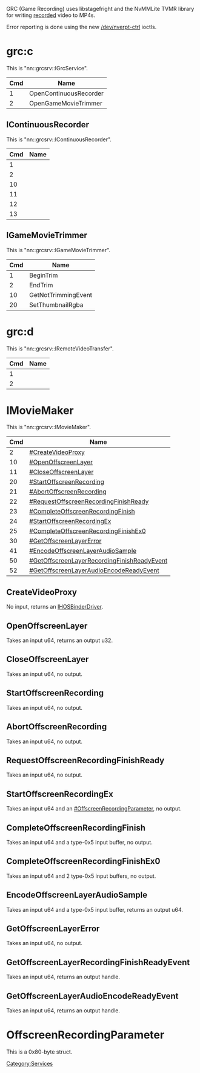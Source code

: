 GRC (Game Recording) uses libstagefright and the NvMMLite TVMR library
for writing [recorded](4.0.0.md "wikilink") video to MP4s.

Error reporting is done using the new
[/dev/nverpt-ctrl](NV%20services#%20dev%20nverpt-ctrl.md##/dev/nverpt-ctrl "wikilink")
ioctls.

# grc:c

This is "nn::grcsrv::IGrcService".

| Cmd | Name                   |
| --- | ---------------------- |
| 1   | OpenContinuousRecorder |
| 2   | OpenGameMovieTrimmer   |

## IContinuousRecorder

This is "nn::grcsrv::IContinuousRecorder".

| Cmd | Name |
| --- | ---- |
| 1   |      |
| 2   |      |
| 10  |      |
| 11  |      |
| 12  |      |
| 13  |      |

## IGameMovieTrimmer

This is "nn::grcsrv::IGameMovieTrimmer".

| Cmd | Name                |
| --- | ------------------- |
| 1   | BeginTrim           |
| 2   | EndTrim             |
| 10  | GetNotTrimmingEvent |
| 20  | SetThumbnailRgba    |

# grc:d

This is "nn::grcsrv::IRemoteVideoTransfer".

| Cmd | Name |
| --- | ---- |
| 1   |      |
| 2   |      |

# IMovieMaker

This is
"nn::grcsrv::IMovieMaker".

| Cmd | Name                                                                                                   |
| --- | ------------------------------------------------------------------------------------------------------ |
| 2   | [\#CreateVideoProxy](#CreateVideoProxy "wikilink")                                                     |
| 10  | [\#OpenOffscreenLayer](#OpenOffscreenLayer "wikilink")                                                 |
| 11  | [\#CloseOffscreenLayer](#CloseOffscreenLayer "wikilink")                                               |
| 20  | [\#StartOffscreenRecording](#StartOffscreenRecording "wikilink")                                       |
| 21  | [\#AbortOffscreenRecording](#AbortOffscreenRecording "wikilink")                                       |
| 22  | [\#RequestOffscreenRecordingFinishReady](#RequestOffscreenRecordingFinishReady "wikilink")             |
| 23  | [\#CompleteOffscreenRecordingFinish](#CompleteOffscreenRecordingFinish "wikilink")                     |
| 24  | [\#StartOffscreenRecordingEx](#StartOffscreenRecordingEx "wikilink")                                   |
| 25  | [\#CompleteOffscreenRecordingFinishEx0](#CompleteOffscreenRecordingFinishEx0 "wikilink")               |
| 30  | [\#GetOffscreenLayerError](#GetOffscreenLayerError "wikilink")                                         |
| 41  | [\#EncodeOffscreenLayerAudioSample](#EncodeOffscreenLayerAudioSample "wikilink")                       |
| 50  | [\#GetOffscreenLayerRecordingFinishReadyEvent](#GetOffscreenLayerRecordingFinishReadyEvent "wikilink") |
| 52  | [\#GetOffscreenLayerAudioEncodeReadyEvent](#GetOffscreenLayerAudioEncodeReadyEvent "wikilink")         |

## CreateVideoProxy

No input, returns an
[IHOSBinderDriver](Nvnflinger%20services#dispdrv.md##dispdrv "wikilink").

## OpenOffscreenLayer

Takes an input u64, returns an output u32.

## CloseOffscreenLayer

Takes an input u64, no output.

## StartOffscreenRecording

Takes an input u64, no output.

## AbortOffscreenRecording

Takes an input u64, no output.

## RequestOffscreenRecordingFinishReady

Takes an input u64, no output.

## StartOffscreenRecordingEx

Takes an input u64 and an
[\#OffscreenRecordingParameter](#OffscreenRecordingParameter "wikilink"),
no output.

## CompleteOffscreenRecordingFinish

Takes an input u64 and a type-0x5 input buffer, no output.

## CompleteOffscreenRecordingFinishEx0

Takes an input u64 and 2 type-0x5 input buffers, no output.

## EncodeOffscreenLayerAudioSample

Takes an input u64 and a type-0x5 input buffer, returns an output u64.

## GetOffscreenLayerError

Takes an input u64, no output.

## GetOffscreenLayerRecordingFinishReadyEvent

Takes an input u64, returns an output handle.

## GetOffscreenLayerAudioEncodeReadyEvent

Takes an input u64, returns an output handle.

# OffscreenRecordingParameter

This is a 0x80-byte struct.

[Category:Services](Category:Services "wikilink")

